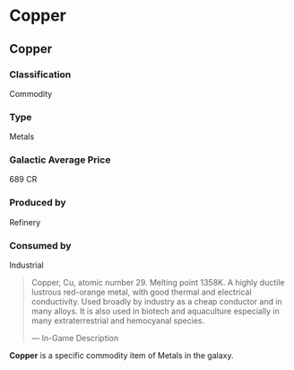# Copper
## Copper

		

### Classification

Commodity

### Type

Metals

### Galactic Average Price

689 CR

### Produced by

Refinery

### Consumed by

Industrial

> 
> 
> Copper, Cu, atomic number 29. Melting point 1358K. A highly ductile lustrous red-orange metal, with good thermal and electrical conductivity. Used broadly by industry as a cheap conductor and in many alloys. It is also used in biotech and aquaculture especially in many extraterrestrial and hemocyanal species.
> 
> 
> — In-Game Description
> 

**Copper** is a specific commodity item of Metals in the galaxy.